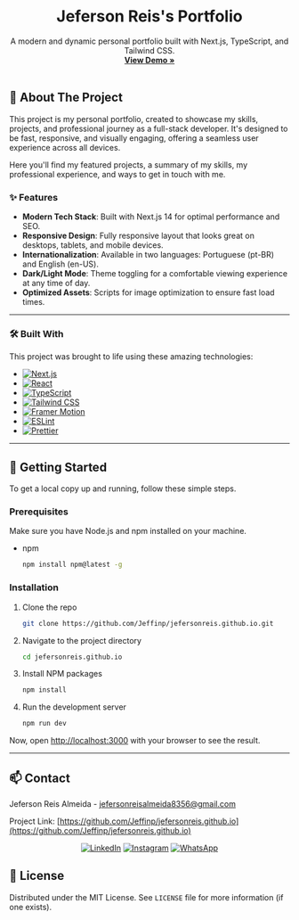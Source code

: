 <div align="center">
  <h1 align="center">Jeferson Reis's Portfolio</h1>
  <p align="center">
    A modern and dynamic personal portfolio built with Next.js, TypeScript, and Tailwind CSS.
    <br />
    <a href="https://jefersonreis.dev" target="_blank"><strong>View Demo »</strong></a>
    <br />
    <br />
  </p>
</div>

<!-- ABOUT THE PROJECT -->
## 🚀 About The Project

This project is my personal portfolio, created to showcase my skills, projects, and professional journey as a full-stack developer. It's designed to be fast, responsive, and visually engaging, offering a seamless user experience across all devices.

Here you'll find my featured projects, a summary of my skills, my professional experience, and ways to get in touch with me.

### ✨ Features

*   **Modern Tech Stack**: Built with Next.js 14 for optimal performance and SEO.
*   **Responsive Design**: Fully responsive layout that looks great on desktops, tablets, and mobile devices.
*   **Internationalization**: Available in two languages: Portuguese (pt-BR) and English (en-US).
*   **Dark/Light Mode**: Theme toggling for a comfortable viewing experience at any time of day.
*   **Optimized Assets**: Scripts for image optimization to ensure fast load times.

---

### 🛠️ Built With

This project was brought to life using these amazing technologies:

*   [![Next.js][Next.js]][Next-url]
*   [![React][React.js]][React-url]
*   [![TypeScript][TypeScript]][TypeScript-url]
*   [![Tailwind CSS][TailwindCSS]][TailwindCSS-url]
*   [![Framer Motion][Framer-Motion]][Framer-Motion-url]
*   [![ESLint][ESLint]][ESLint-url]
*   [![Prettier][Prettier]][Prettier-url]

---

<!-- GETTING STARTED -->
## 🏁 Getting Started

To get a local copy up and running, follow these simple steps.

### Prerequisites

Make sure you have Node.js and npm installed on your machine.
*   npm
    ```sh
    npm install npm@latest -g
    ```

### Installation

1.  Clone the repo
    ```sh
    git clone https://github.com/Jeffinp/jefersonreis.github.io.git
    ```
2.  Navigate to the project directory
    ```sh
    cd jefersonreis.github.io
    ```
3.  Install NPM packages
    ```sh
    npm install
    ```
4.  Run the development server
    ```sh
    npm run dev
    ```
Now, open [http://localhost:3000](http://localhost:3000) with your browser to see the result.

---

<!-- CONTACT -->
## 📫 Contact

Jeferson Reis Almeida - [jefersonreisalmeida8356@gmail.com](mailto:jefersonreisalmeida8356@gmail.com)

Project Link: [https://github.com/Jeffinp/jefersonreis.github.io](https://github.com/Jeffinp/jefersonreis.github.io)

<div align="center">

[![LinkedIn][linkedin-shield]](https://www.linkedin.com/in/jeferson-reis-877a942b7/)
[![Instagram][instagram-shield]](https://www.instagram.com/jeffinx___/)
[![WhatsApp][whatsapp-shield]](https://wa.me/qr/KW2XXA46XAXNH1)

</div>

<!-- LICENSE -->
## 📝 License

Distributed under the MIT License. See `LICENSE` file for more information (if one exists).

[linkedin-shield]: https://img.shields.io/badge/-LinkedIn-black.svg?style=for-the-badge&logo=linkedin&colorB=555
[instagram-shield]: https://img.shields.io/badge/-Instagram-black.svg?style=for-the-badge&logo=instagram&colorB=555
[whatsapp-shield]: https://img.shields.io/badge/-WhatsApp-black.svg?style=for-the-badge&logo=whatsapp&colorB=555
[Next.js]: https://img.shields.io/badge/next.js-000000?style=for-the-badge&logo=nextdotjs&logoColor=white
[Next-url]: https://nextjs.org/
[React.js]: https://img.shields.io/badge/React-20232A?style=for-the-badge&logo=react&logoColor=61DAFB
[React-url]: https://reactjs.org/
[TailwindCSS]: https://img.shields.io/badge/tailwindcss-%2338B2AC.svg?style=for-the-badge&logo=tailwind-css&logoColor=white
[TailwindCSS-url]: https://tailwindcss.com/
[TypeScript]: https://img.shields.io/badge/typescript-%23007ACC.svg?style=for-the-badge&logo=typescript&logoColor=white
[TypeScript-url]: https://www.typescriptlang.org/
[Framer-Motion]: https://img.shields.io/badge/framer_motion-0055FF?style=for-the-badge&logo=framer&logoColor=white
[Framer-Motion-url]: https://www.framer.com/motion/
[ESLint]: https://img.shields.io/badge/eslint-3A33D1?style=for-the-badge&logo=eslint&logoColor=white
[ESLint-url]: https://eslint.org/
[Prettier]: https://img.shields.io/badge/prettier-1A2C34?style=for-the-badge&logo=prettier&logoColor=F7BA3E
[Prettier-url]: https://prettier.io/